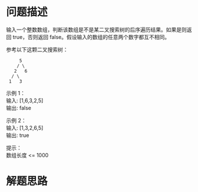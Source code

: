 # 问题描述
输入一个整数数组，判断该数组是不是某二叉搜索树的后序遍历结果。如果是则返回 true，否则返回 false。假设输入的数组的任意两个数字都互不相同。

参考以下这颗二叉搜索树：
```
     5
    / \
   2   6
  / \
 1   3
```

示例 1：  
输入: [1,6,3,2,5]  
输出: false

示例 2：  
输入: [1,3,2,6,5]    
输出: true

提示：  
数组长度 <= 1000

# 解题思路





